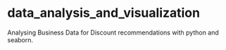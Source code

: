 # data_analysis_and_visualization
 Analysing Business Data for Discount recommendations with python and seaborn.

